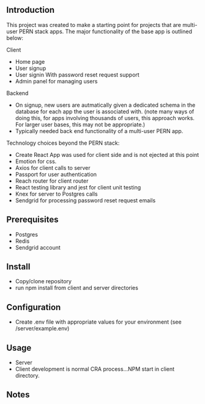 ## Introduction

This project was created to make a starting point for projects that are multi-user PERN stack apps.
The major functionality of the base app is outlined below:

Client

- Home page
- User signup
- User signin
  With password reset request support
- Admin panel for managing users

Backend

- On signup, new users are autmatically given a dedicated schema in the database for each app the user is associated with. (note many ways of doing this, for apps involving thousands of users, this approach works. For larger user bases, this may not be appropriate.)
- Typically needed back end functionality of a multi-user PERN app.

Technology choices beyond the PERN stack:

- Create React App was used for client side and is not ejected at this point
- Emotion for css.
- Axios for client calls to server
- Passport for user authentication
- Reach router for client router
- React testing library and jest for client unit testing
- Knex for server to Postgres calls
- Sendgrid for processing password reset request emails

## Prerequisites

- Postgres
- Redis
- Sendgrid account

## Install

- Copy/clone repository
- run npm install from client and server directories

## Configuration

- Create .env file with appropriate values for your environment
  (see /server/example.env)

## Usage

- Server
- Client development is normal CRA process...NPM start in client directory.

## Notes
